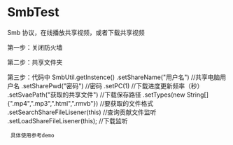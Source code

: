 # SmbTest
Smb  协议，在线播放共享视频，或者下载共享视频

第一步：关闭防火墙

第二步：共享文件夹

第三步：代码中
  SmbUtil.getInstence()
                .setShareName("用户名")           //共享电脑用户名
                .setSharePwd("密码")              //密码
                .setPC(1)                         //下载进度更新频率（秒）
                .setSvaePath("获取的共享文件")     //下载保存路径
                .setTypes(new String[]{".mp4",".mp3",".html",".rmvb"})      //要获取的文件格式
                .setSearchShareFileLisener(this)       //查询贡献文件监听
                .setLoadShareFileLisener(this);        //下载监听
                
     具体使用参考demo           
